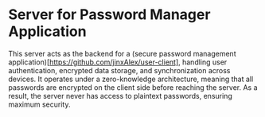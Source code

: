 # Server for Password Manager Application
This server acts as the backend for a (secure password management application)[https://github.com/jinxAlex/user-client], handling user authentication, encrypted data storage, and synchronization across devices. It operates under a zero-knowledge architecture, meaning that all passwords are encrypted on the client side before reaching the server. As a result, the server never has access to plaintext passwords, ensuring maximum security.
